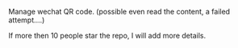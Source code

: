Manage wechat QR code. (possible even read the content, a failed attempt....)

If more then 10 people star the repo, I will add more details.